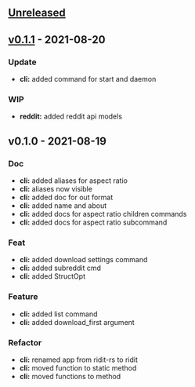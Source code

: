 <a name="unreleased"></a>
## [Unreleased]


<a name="v0.1.1"></a>
## [v0.1.1] - 2021-08-20
### Update
- **cli:** added command for start and daemon

### WIP
- **reddit:** added reddit api models


<a name="v0.1.0"></a>
## v0.1.0 - 2021-08-19
### Doc
- **cli:** added aliases for aspect ratio
- **cli:** aliases now visible
- **cli:** added doc for out format
- **cli:** added name and about
- **cli:** added docs for aspect ratio children commands
- **cli:** added docs for aspect ratio subcommand

### Feat
- **cli:** added download settings command
- **cli:** added subreddit cmd
- **cli:** added StructOpt

### Feature
- **cli:** added list command
- **cli:** added download_first argument

### Refactor
- **cli:** renamed app from ridit-rs to ridit
- **cli:** moved function to static method
- **cli:** moved functions to method


[Unreleased]: https://github.com/tigorlazuardi/ridit-rs/compare/v0.1.1...HEAD
[v0.1.1]: https://github.com/tigorlazuardi/ridit-rs/compare/v0.1.0...v0.1.1
